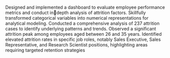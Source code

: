 Designed and implemented a dashboard to evaluate employee performance metrics and conduct indepth analysis of attrition factors. Skillfully transformed categorical variables into numerical
representations for analytical modeling.
Conducted a comprehensive analysis of 237 attrition cases to identify underlying patterns and trends. 
Observed a significant attrition peak among employees aged between 26 and 35 years.
Identified elevated attrition rates in specific job roles, notably Sales Executive, Sales
Representative, and Research Scientist positions, highlighting areas requiring targeted retention
strategies
